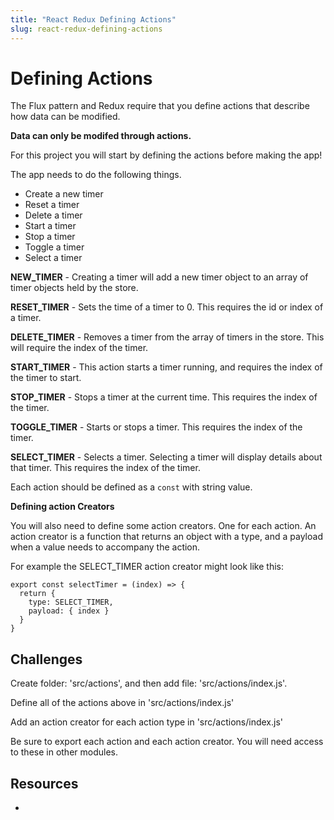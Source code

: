 ```yaml
---
title: "React Redux Defining Actions"
slug: react-redux-defining-actions
---
```


# Defining Actions

The Flux pattern and Redux require that 
you define actions that describe how data can be modified.

**Data can only be modifed through actions.**

For this project you will start by defining the actions before 
making the app! 
 
The app needs to do the following things. 
 
- Create a new timer
- Reset a timer 
- Delete a timer
- Start a timer 
- Stop a timer 
- Toggle a timer 
- Select a timer

**NEW_TIMER** - Creating a timer will add a new timer 
object to an array of timer objects held by the store. 

**RESET_TIMER** - Sets the time of a timer to 0. This requires 
the id or index of a timer. 

**DELETE_TIMER** - Removes a timer from the array of timers in the 
store. This will require the index of the timer. 

**START_TIMER** - This action starts a timer running, and 
requires the index of the timer to start. 

**STOP_TIMER** - Stops a timer at the current time. This requires 
the index of the timer. 

**TOGGLE_TIMER** - Starts or stops a timer. This requires the 
index of the timer. 

**SELECT_TIMER** - Selects a timer. Selecting a timer will 
display details about that timer. This requires the index 
of the timer. 

Each action should be defined as a `const` with string value.  

**Defining action Creators**

You will also need to define some action creators. One for each 
action. An action creator is a function that returns an object 
with a type, and a payload when a value needs to accompany the
action. 

For example the SELECT_TIMER action creator might look like this: 

```
export const selectTimer = (index) => {
  return {
    type: SELECT_TIMER,
    payload: { index }
  }
}
```



## Challenges 

Create folder: 'src/actions', and then add file: 'src/actions/index.js'. 

Define all of the actions above in 'src/actions/index.js'

Add an action creator for each action type in 'src/actions/index.js'

Be sure to export each action and each action creator. You will need 
access to these in other modules. 

## Resources 

- 



